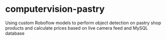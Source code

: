# computervision-pastry
Using custom Roboflow models to perform object detection on pastry shop products and calculate prices based on live camera feed and MySQL database

